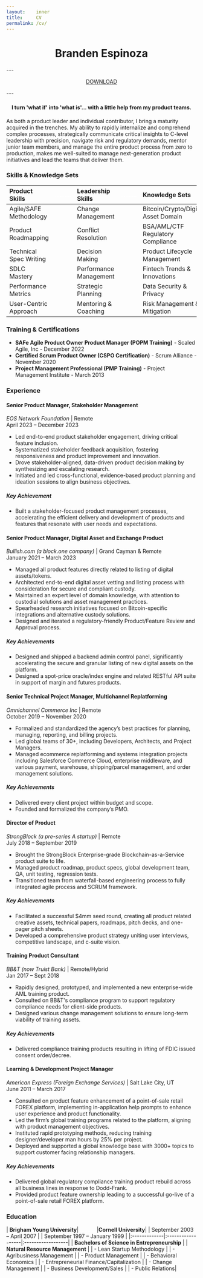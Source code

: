 ```yaml
---
layout:    inner
title:     CV
permalink: /cv/
---
```

<H1 style="text-align: center;">Branden Espinoza</h1>
---
<p style="text-align: center;font-size:14px;"><a href="/docs/Branden-Espinoza-Product-Leader-2024.pdf">DOWNLOAD</a></p>
---

<h4 style="text-align: center;">I turn 'what if' into 'what is'... with a little help from my product teams.</h4>

As both a product leader and individual contributor, I bring a maturity acquired in the trenches. My ability to rapidly internalize and comprehend complex processes, strategically communicate critical insights to C-level leadership with precision, navigate risk and regulatory demands, mentor junior team members, and manage the entire product process from zero to production, makes me well-suited to manage next-generation product initiatives and lead the teams that deliver them.

### Skills & Knowledge Sets

| Product Skills    | <span style="color:white;">..........</span>|Leadership Skills         |  <span style="color:white;">..........</span>| Knowledge Sets |
|:-------------|:------------------|:------------------|:------------------|:------------------|
| Agile/SAFE Methodology | &emsp;| Change Management |  &emsp;| Bitcoin/Crypto/Digital Asset Domain |
| Product Roadmapping | &emsp;| Conflict Resolution |  &emsp;| BSA/AML/CTF Regulatory Compliance  |
| Technical Spec Writing | &emsp;| Decision Making | &emsp; | Product Lifecycle Management |
| SDLC Mastery | &emsp;| Performance Management |  &emsp; | Fintech Trends & Innovations |
| Performance Metrics       | &emsp;| Strategic Planning |  &emsp; | Data Security & Privacy  |
| User-Centric Approach | &emsp;| Mentoring & Coaching | &emsp; | Risk Management & Mitigation |


### Training & Certifications
- **SAFe Agile Product Owner Product Manager (POPM Training)** - Scaled Agile, Inc - December 2022
- **Certified Scrum Product Owner (CSPO Certification)** - Scrum Alliance - November 2020
- **Project Management Professional (PMP Training)** - Project Management Institute - March 2013

### Experience

#### Senior Product Manager, Stakeholder Management
*EOS Network Foundation* | Remote<br/>
April 2023 – December 2023
- Led end-to-end product stakeholder engagement, driving critical feature inclusion.
- Systematized stakeholder feedback acquisition, fostering responsiveness and product improvement and innovation.
- Drove stakeholder-aligned, data-driven product decision making by synthesizing and escalating research.
- Initiated and led cross-functional, evidence-based product planning and ideation sessions to align business objectives.

##### Key Achievement<br/>
- Built a stakeholder-focused product management processes, accelerating the efficient delivery and development of products and features that resonate with user needs and expectations.

#### Senior Product Manager, Digital Asset and Exchange Product
*Bullish.com (a block.one company)* | Grand Cayman & Remote<br/> 
January 2021 – March 2023
- Managed all product features directly related to listing of digital assets/tokens.
- Architected end-to-end digital asset vetting and listing process with consideration for secure and compliant custody.
- Maintained an expert level of domain knowledge, with attention to custodial solutions and asset management practices.
- Spearheaded research initiatives focused on Bitcoin-specific integrations and alternative custody solutions.
- Designed and iterated a regulatory-friendly Product/Feature Review and Approval process.

##### Key Achievements<br/>
- Designed and shipped a backend admin control panel, significantly accelerating the secure and granular listing of new digital assets on the platform.
- Designed a spot-price oracle/index engine and related RESTful API suite in support of margin and futures products.

#### Senior Technical Project Manager, Multichannel Replatforming
*Omnichannel Commerce Inc* | Remote<br/>
October 2019 – November 2020
- Formalized and standardized the agency’s best practices for planning, managing, reporting, and billing projects.
- Led global teams of 30+, including Developers, Architects, and Project Managers.
- Managed ecommerce replatforming and systems integration projects including Salesforce Commerce Cloud, enterprise
middleware, and various payment, warehouse, shipping/parcel management, and order management solutions.

##### Key Achievements<br/>
- Delivered every client project within budget and scope.
- Founded and formalized the company’s PMO.

#### Director of Product
*StrongBlock (a pre-series A startup)* | Remote<br/>
July 2018 – September 2019
- Brought the StrongBlock Enterprise-grade Blockchain-as-a-Service product suite to life.
- Managed product roadmap, product specs, global development team, QA, unit testing, regression tests.
- Transitioned team from waterfall-based engineering process to fully integrated agile process and SCRUM framework.

##### Key Achievements<br/>
- Facilitated a successful $4mm seed round, creating all product related creative assets, technical papers, roadmaps, pitch decks, and one-pager pitch sheets.
- Developed a comprehensive product strategy uniting user interviews, competitive landscape, and c-suite vision.

#### Training Product Consultant
*BB&T (now Truist Bank)* | Remote/Hybrid<br/>
Jan 2017 – Sept 2018
- Rapidly designed, prototyped, and implemented a new enterprise-wide AML training product.
- Consulted on BB&T's compliance program to support regulatory compliance needs for client-side products.
- Designed various change management solutions to ensure long-term viability of training assets.

##### Key Achievements<br/>
- Delivered compliance training products resulting in lifting of FDIC issued consent order/decree.

#### Learning & Development Project Manager
*American Express (Foreign Exchange Services)* | Salt Lake City, UT<br/>
June 2011 – March 2017
- Consulted on product feature enhancement of a point-of-sale retail FOREX platform, implementing in-application help prompts to enhance user experience and product functionality.
- Led the firm’s global training programs related to the platform, aligning with product management objectives.
- Instituted rapid prototyping methods, reducing training designer/developer man hours by 25% per project.
- Deployed and supported a global knowledge base with 3000+ topics to support customer facing relationship managers.

##### Key Achievements<br/>
- Delivered global regulatory compliance training product rebuild across all business lines in response to Dodd-Frank.
- Provided product feature ownership leading to a successful go-live of a point-of-sale retail FOREX platform.

### Education

| **Brigham Young University**|  <span style="color:white;">..........</span> |**Cornell University**|
| September 2003 – April 2007 |  | September 1997 – January 1999 |
|:-------------|:------------------|:------------------|
| **Bachelors of Science in Entrepreneurship** |  | **Natural Resource Management** |
| - Lean Startup Methodology |  | - Agribusiness Management |
| - Product Management |  | - Behavioral Economics |
| - Entrepreneurial Finance/Capitalization |  | - Change Management |
| - Business Development/Sales |  |  - Public Relations|